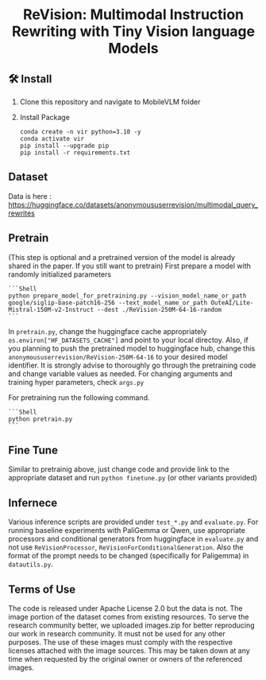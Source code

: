 <h1 align="center">
ReVision: Multimodal Instruction Rewriting with Tiny Vision language Models 
</h1>

## 🛠️ Install

1. Clone this repository and navigate to MobileVLM folder

2. Install Package
    ```Shell
    conda create -n vir python=3.10 -y
    conda activate vir
    pip install --upgrade pip
    pip install -r requirements.txt
    ```

## Dataset

Data is here : https://huggingface.co/datasets/anonymoususerrevision/multimodal_query_rewrites

## Pretrain 
(This step is optional and a pretrained version of the model is already shared in the paper. If you still want to pretrain)
First prepare a model with randomly initialized parameters

    ```Shell
    python prepare_model_for_pretraining.py --vision_model_name_or_path google/siglip-base-patch16-256 --text_model_name_or_path OuteAI/Lite-Mistral-150M-v2-Instruct --dest ./ReVision-250M-64-16-random
    ```

In `pretrain.py`, change the huggingface cache appropriately `os.environ["HF_DATASETS_CACHE"]` and point to your local directoy. Also, if you planning to push the pretrained model to huggingface hub, change this `anonymoususerrevision/ReVision-250M-64-16` to your desired model identifier. It is strongly advise to thoroughly go through the pretraining code and change variable values as needed. For changing arguments and training hyper parameters, check `args.py`

For pretraining run the following command. 

    ```Shell
    python pretrain.py
    ```
    

## Fine Tune

Similar to pretrainig above, just change code and provide link to the appropriate dataset and run `python finetune.py` (or other variants provided)

## Infernece

Various inference scripts are provided under `test_*.py` and `evaluate.py`. For running baseline experiments with PaliGemma or Qwen, use appropriate processors and conditional generators from huggingface in `evaluate.py` and not use `ReVisionProcessor`, `ReVisionForConditionalGeneration`. Also the format of the prompt needs to be changed (specifically for Paligemma) in `datautils.py`. 

## Terms of Use

The code is released under Apache License 2.0 but the data is not. The image portion of the dataset comes from existing resources. To serve the research community better, we uploaded images.zip for better reproducing our work in research community. It must not be used for any other purposes. The use of these images must comply with the respective licenses attached with the image sources. This may be taken down at any time when requested by the original owner or owners of the referenced images.

